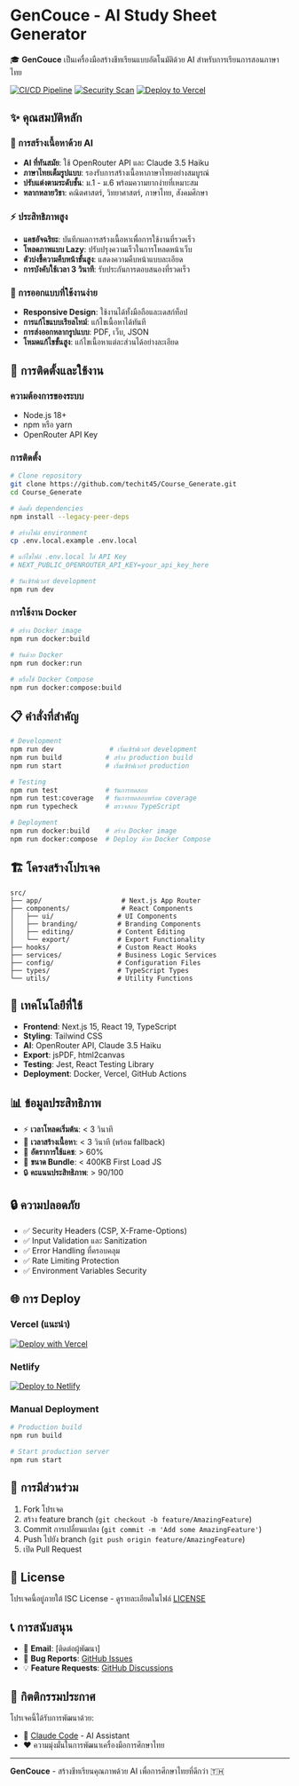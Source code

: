 # GenCouce - AI Study Sheet Generator

🎓 **GenCouce** เป็นเครื่องมือสร้างชีทเรียนแบบอัตโนมัติด้วย AI สำหรับการเรียนการสอนภาษาไทย

[![CI/CD Pipeline](https://github.com/techit45/Course_Generate/actions/workflows/ci.yml/badge.svg)](https://github.com/techit45/Course_Generate/actions/workflows/ci.yml)
[![Security Scan](https://github.com/techit45/Course_Generate/actions/workflows/security.yml/badge.svg)](https://github.com/techit45/Course_Generate/actions/workflows/security.yml)
[![Deploy to Vercel](https://vercel.com/button)](https://vercel.com/import/project?template=https://github.com/techit45/Course_Generate)

## ✨ คุณสมบัติหลัก

### 🤖 การสร้างเนื้อหาด้วย AI
- **AI ที่ทันสมัย**: ใช้ OpenRouter API และ Claude 3.5 Haiku
- **ภาษาไทยเต็มรูปแบบ**: รองรับการสร้างเนื้อหาภาษาไทยอย่างสมบูรณ์
- **ปรับแต่งตามระดับชั้น**: ม.1 - ม.6 พร้อมความยากง่ายที่เหมาะสม
- **หลากหลายวิชา**: คณิตศาสตร์, วิทยาศาสตร์, ภาษาไทย, สังคมศึกษา

### ⚡ ประสิทธิภาพสูง
- **แคชอัจฉริยะ**: บันทึกผลการสร้างเนื้อหาเพื่อการใช้งานที่รวดเร็ว
- **โหลดภาพแบบ Lazy**: ปรับปรุงความเร็วในการโหลดหน้าเว็บ
- **ตัวบ่งชี้ความคืบหน้าขั้นสูง**: แสดงความคืบหน้าแบบละเอียด
- **การบังคับใช้เวลา 3 วินาที**: รับประกันการตอบสนองที่รวดเร็ว

### 📱 การออกแบบที่ใช้งานง่าย
- **Responsive Design**: ใช้งานได้ทั้งมือถือและเดสก์ท็อป
- **การแก้ไขแบบเรียลไทม์**: แก้ไขเนื้อหาได้ทันที
- **การส่งออกหลากรูปแบบ**: PDF, เว็บ, JSON
- **โหมดแก้ไขขั้นสูง**: แก้ไขเนื้อหาแต่ละส่วนได้อย่างละเอียด

## 🚀 การติดตั้งและใช้งาน

### ความต้องการของระบบ
- Node.js 18+
- npm หรือ yarn
- OpenRouter API Key

### การติดตั้ง

```bash
# Clone repository
git clone https://github.com/techit45/Course_Generate.git
cd Course_Generate

# ติดตั้ง dependencies
npm install --legacy-peer-deps

# สร้างไฟล์ environment
cp .env.local.example .env.local

# แก้ไขไฟล์ .env.local ใส่ API Key
# NEXT_PUBLIC_OPENROUTER_API_KEY=your_api_key_here

# รันเซิร์ฟเวอร์ development
npm run dev
```

### การใช้งาน Docker

```bash
# สร้าง Docker image
npm run docker:build

# รันด้วย Docker
npm run docker:run

# หรือใช้ Docker Compose
npm run docker:compose:build
```

## 📋 คำสั่งที่สำคัญ

```bash
# Development
npm run dev              # เริ่มเซิร์ฟเวอร์ development
npm run build           # สร้าง production build
npm run start           # เริ่มเซิร์ฟเวอร์ production

# Testing
npm run test            # รันการทดสอบ
npm run test:coverage   # รันการทดสอบพร้อม coverage
npm run typecheck       # ตรวจสอบ TypeScript

# Deployment
npm run docker:build    # สร้าง Docker image
npm run docker:compose  # Deploy ด้วย Docker Compose
```

## 🏗️ โครงสร้างโปรเจค

```
src/
├── app/                    # Next.js App Router
├── components/             # React Components
│   ├── ui/                # UI Components
│   ├── branding/          # Branding Components
│   ├── editing/           # Content Editing
│   └── export/            # Export Functionality
├── hooks/                 # Custom React Hooks
├── services/              # Business Logic Services
├── config/                # Configuration Files
├── types/                 # TypeScript Types
└── utils/                 # Utility Functions
```

## 🔧 เทคโนโลยีที่ใช้

- **Frontend**: Next.js 15, React 19, TypeScript
- **Styling**: Tailwind CSS
- **AI**: OpenRouter API, Claude 3.5 Haiku
- **Export**: jsPDF, html2canvas
- **Testing**: Jest, React Testing Library
- **Deployment**: Docker, Vercel, GitHub Actions

## 📊 ข้อมูลประสิทธิภาพ

- ⚡ **เวลาโหลดเริ่มต้น**: < 3 วินาที
- 🚀 **เวลาสร้างเนื้อหา**: < 3 วินาที (พร้อม fallback)
- 💾 **อัตราการใช้แคช**: > 60%
- 📱 **ขนาด Bundle**: < 400KB First Load JS
- 🔒 **คะแนนประสิทธิภาพ**: > 90/100

## 🔒 ความปลอดภัย

- ✅ Security Headers (CSP, X-Frame-Options)
- ✅ Input Validation และ Sanitization
- ✅ Error Handling ที่ครอบคลุม
- ✅ Rate Limiting Protection
- ✅ Environment Variables Security

## 🌐 การ Deploy

### Vercel (แนะนำ)
[![Deploy with Vercel](https://vercel.com/button)](https://vercel.com/import/project?template=https://github.com/techit45/Course_Generate)

### Netlify
[![Deploy to Netlify](https://www.netlify.com/img/deploy/button.svg)](https://app.netlify.com/start/deploy?repository=https://github.com/techit45/Course_Generate)

### Manual Deployment
```bash
# Production build
npm run build

# Start production server
npm run start
```

## 🤝 การมีส่วนร่วม

1. Fork โปรเจค
2. สร้าง feature branch (`git checkout -b feature/AmazingFeature`)
3. Commit การเปลี่ยนแปลง (`git commit -m 'Add some AmazingFeature'`)
4. Push ไปยัง branch (`git push origin feature/AmazingFeature`)
5. เปิด Pull Request

## 📝 License

โปรเจคนี้อยู่ภายใต้ ISC License - ดูรายละเอียดในไฟล์ [LICENSE](LICENSE)

## 📞 การสนับสนุน

- 📧 **Email**: [ติดต่อผู้พัฒนา]
- 🐛 **Bug Reports**: [GitHub Issues](https://github.com/techit45/Course_Generate/issues)
- 💡 **Feature Requests**: [GitHub Discussions](https://github.com/techit45/Course_Generate/discussions)

## 🙏 กิตติกรรมประกาศ

โปรเจคนี้ได้รับการพัฒนาด้วย:
- 🤖 [Claude Code](https://claude.ai/code) - AI Assistant
- ❤️ ความมุ่งมั่นในการพัฒนาเครื่องมือการศึกษาไทย

---

**GenCouce** - สร้างชีทเรียนคุณภาพด้วย AI เพื่อการศึกษาไทยที่ดีกว่า 🇹🇭